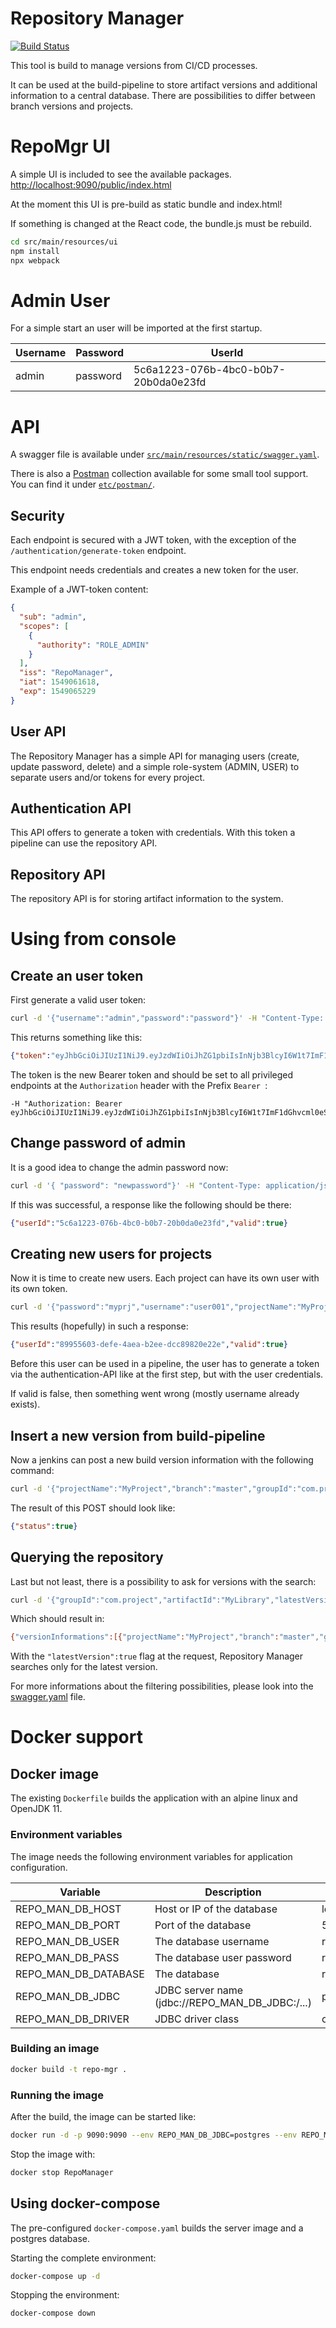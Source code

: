 # Repository Manager #

[![Build Status](https://dev.azure.com/ragin666/RepoMgr/_apis/build/status/RepoMgr-Gradle-CI?branchName=master&jobName=RepoMgr%20Build)](https://dev.azure.com/ragin666/RepoMgr/_build/latest?definitionId=6&branchName=master)

This tool is build to manage versions from CI/CD processes.

It can be used at the build-pipeline to store artifact versions and additional information to a central database.
There are possibilities to differ between branch versions and projects.

# RepoMgr UI #

A simple UI is included to see the available packages.
[http://localhost:9090/public/index.html](http://localhost:9090/public/index.html)

At the moment this UI is pre-build as static bundle and index.html!

If something is changed at the React code, the bundle.js must be rebuild.

```bash
cd src/main/resources/ui
npm install
npx webpack
```

# Admin User #

For a simple start an user will be imported at the first startup.

| Username | Password | UserId |
|---|---|---|
| admin | password | 5c6a1223-076b-4bc0-b0b7-20b0da0e23fd |

# API #

A swagger file is available under [`src/main/resources/static/swagger.yaml`](src/main/resources/static/swagger.yaml).

There is also a [Postman](https://www.getpostman.com) collection available for some small tool support. You can find it under [`etc/postman/`](etc/postman).

## Security ##

Each endpoint is secured with a JWT token, with the exception of the `/authentication/generate-token` endpoint.

This endpoint needs credentials and creates a new token for the user.

Example of a JWT-token content:

```json
{
  "sub": "admin",
  "scopes": [
    {
      "authority": "ROLE_ADMIN"
    }
  ],
  "iss": "RepoManager",
  "iat": 1549061618,
  "exp": 1549065229
}
```

## User API ##

The Repository Manager has a simple API for managing users (create, update password, delete) and a simple role-system (ADMIN, USER) to separate users and/or tokens for every project.

## Authentication API ##

This API offers to generate a token with credentials. With this token a pipeline can use the repository API.

## Repository API ##

The repository API is for storing artifact information to the system.

# Using from console #

## Create an user token ##
First generate a valid user token:

```bash
curl -d '{"username":"admin","password":"password"}' -H "Content-Type: application/json" -X POST http://localhost:9090/v1/authentication/generate-token
```

This returns something like this:
```json
{"token":"eyJhbGciOiJIUzI1NiJ9.eyJzdWIiOiJhZG1pbiIsInNjb3BlcyI6W1t7ImF1dGhvcml0eSI6IlJPTEVfQURNSU4ifV1dLCJpc3MiOiJSZXBvTWFuYWdlciIsImlhdCI6MTU0OTIyMzgxMiwiZXhwIjoxNTQ5MjI3NDEyfQ.LPki3LvCaWdkkW-O7grZ66eCKT9QdK76jsSjyLZQ4uw","userId":"5c6a1223-076b-4bc0-b0b7-20b0da0e23fd"}
```

The token is the new Bearer token and should be set to all privileged endpoints at the `Authorization` header with the Prefix `Bearer `:

```
-H "Authorization: Bearer eyJhbGciOiJIUzI1NiJ9.eyJzdWIiOiJhZG1pbiIsInNjb3BlcyI6W1t7ImF1dGhvcml0eSI6IlJPTEVfQURNSU4ifV1dLCJpc3MiOiJSZXBvTWFuYWdlciIsImlhdCI6MTU0OTIyMzM5NywiZXhwIjoxNTQ5MjI2OTk3fQ.8CoevJ61fF8lDNH7EmIcsHhnbxFwE7mmOe0fXBHJtwA"
```

## Change password of admin ##
It is a good idea to change the admin password now:

```bash
curl -d '{ "password": "newpassword"}' -H "Content-Type: application/json" -H "accept: application/json" -H "Authorization: Bearer eyJhbGciOiJIUzI1NiJ9.eyJzdWIiOiJhZG1pbiIsInNjb3BlcyI6W1t7ImF1dGhvcml0eSI6IlJPTEVfQURNSU4ifV1dLCJpc3MiOiJSZXBvTWFuYWdlciIsImlhdCI6MTU0OTIyMzM5NywiZXhwIjoxNTQ5MjI2OTk3fQ.8CoevJ61fF8lDNH7EmIcsHhnbxFwE7mmOe0fXBHJtwA" -X PUT "http://localhost:9090/v1/users/5c6a1223-076b-4bc0-b0b7-20b0da0e23fd/password"
```

If this was successful, a response like the following should be there:

```json
{"userId":"5c6a1223-076b-4bc0-b0b7-20b0da0e23fd","valid":true}
```

## Creating new users for projects ##

Now it is time to create new users. Each project can have its own user with its own token.

```bash
curl -d '{"password":"myprj","username":"user001","projectName":"MyProject","role":"ROLE_USER"}' -H "accept: application/json" -H "Authorization: Bearer eyJhbGciOiJIUzI1NiJ9.eyJzdWIiOiJhZG1pbiIsInNjb3BlcyI6W1t7ImF1dGhvcml0eSI6IlJPTEVfQURNSU4ifV1dLCJpc3MiOiJSZXBvTWFuYWdlciIsImlhdCI6MTU0OTIyMzM5NywiZXhwIjoxNTQ5MjI2OTk3fQ.8CoevJ61fF8lDNH7EmIcsHhnbxFwE7mmOe0fXBHJtwA" -H "Content-Type: application/json" -X POST "http://localhost:9090/v1/users"
```

This results (hopefully) in such a response:

```json
{"userId":"89955603-defe-4aea-b2ee-dcc89820e22e","valid":true}
```

Before this user can be used in a pipeline, the user has to generate a token via the authentication-API like at the first step, but with the user credentials.

If valid is false, then something went wrong (mostly username already exists).

## Insert a new version from build-pipeline ##

Now a jenkins can post a new build version information with the following command:

```bash
curl -d '{"projectName":"MyProject","branch":"master","groupId":"com.project","artifactId":"MyLibrary","version":"1.0.0","repositoryUrl":"https://github.com/Ragin-LundF/repomgr","creationDate":"2019-03-02T20:30:35.420+0000"}' -X POST "http://localhost:9090/v1/repositories" -H "accept: application/json" -H "Authorization: Bearer eyJhbGciOiJIUzI1NiJ9.eyJzdWIiOiJhZG1pbiIsInNjb3BlcyI6W1t7ImF1dGhvcml0eSI6IlJPTEVfQURNSU4ifV1dLCJpc3MiOiJSZXBvTWFuYWdlciIsImlhdCI6MTU0OTIyMzgxMiwiZXhwIjoxNTQ5MjI3NDEyfQ.LPki3LvCaWdkkW-O7grZ66eCKT9QdK76jsSjyLZQ4uw" -H "Content-Type: application/json"
```

The result of this POST should look like:

```json
{"status":true}
```

## Querying the repository ##

Last but not least, there is a possibility to ask for versions with the search:

```bash
curl -d '{"groupId":"com.project","artifactId":"MyLibrary","latestVersion":true}' -X POST "http://localhost:9090/v1/repositories/search" -H "accept: application/json" -H "Content-Type: application/json"
```

Which should result in:

```bash
{"versionInformations":[{"projectName":"MyProject","branch":"master","groupId":"com.project","artifactId":"MyLibrary","version":"1.0.0","repositoryUrl":"https://github.com/Ragin-LundF/repomgr","creationDate":"2019-03-02T20:30:35.420+0000"}],"page":{"totalElements":1,"totalPages":1,"currentPage":1,"numberOfElements":1}}
```

With the `"latestVersion":true` flag at the request, Repository Manager searches only for the latest version.

For more informations about the filtering possibilities, please look into the [swagger.yaml](src/main/resources/static/swagger.yaml) file.

# Docker support #

## Docker image ##
The existing `Dockerfile` builds the application with an alpine linux and OpenJDK 11.

### Environment variables ###
The image needs the following environment variables for application configuration.

| Variable | Description | Default value |
|---|---|---|
| REPO_MAN_DB_HOST | Host or IP of the database | localhost |
| REPO_MAN_DB_PORT | Port of the database | 5432 |
| REPO_MAN_DB_USER | The database username | repomgr |
| REPO_MAN_DB_PASS | The database user password | repomgr |
| REPO_MAN_DB_DATABASE | The database | repomgr |
| REPO_MAN_DB_JDBC | JDBC server name (jdbc://REPO_MAN_DB_JDBC:/...) | postgres |
| REPO_MAN_DB_DRIVER | JDBC driver class | org.postgresql.Driver |

### Building an image ###

```bash
docker build -t repo-mgr .
```

### Running the image ###

After the build, the image can be started like:
```bash
docker run -d -p 9090:9090 --env REPO_MAN_DB_JDBC=postgres --env REPO_MAN_DB_DRIVER=org.postgresql.Driver --env REPO_MAN_DB_HOST=localhost --env REPO_MAN_DB_PORT=5432 --env REPO_MAN_DB_USER=repomgr --env REPO_MAN_DB_PASS=repomgr --env REPO_MAN_DB_DATABASE=repomgr --name=RepoManager repo-mgr 
```

Stop the image with:
```bash
docker stop RepoManager
```

## Using docker-compose ##

The pre-configured `docker-compose.yaml` builds the server image and a postgres database.

Starting the complete environment:

```bash
docker-compose up -d
```

Stopping the environment:

```bash
docker-compose down
```
